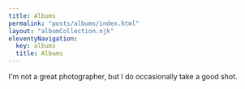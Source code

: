 ```yaml
---
title: Albums
permalink: "posts/albums/index.html"
layout: "albumCollection.njk"
eleventyNavigation:
  key: albums
  title: Albums
---
```


I'm not a great photographer, but I do occasionally take a good shot.
